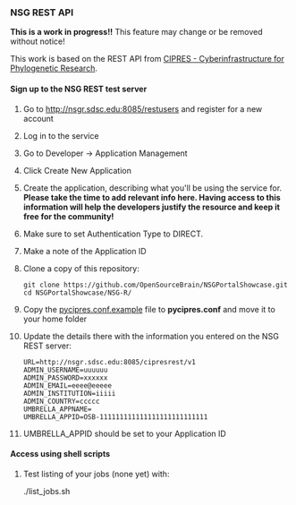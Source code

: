 ### NSG REST API 

**This is a work in progress!!** This feature may change or be removed without notice!

This work is based on the REST API from  [CIPRES - Cyberinfrastructure for Phylogenetic Research](http://www.phylo.org/index.php/news/detail/announcing-cipres-restful-services-a-new-way-to-use-cipres).

#### Sign up to the NSG REST test server

1. Go to http://nsgr.sdsc.edu:8085/restusers and register for a new account
2. Log in to the service
3. Go to Developer -> Application Management
4. Click Create New Application
5. Create the application, describing what you'll be using the service for. **Please take the time to add relevant info here. Having access to this information will help the developers justify the resource and keep it free for the community!**
6. Make sure to set Authentication Type to DIRECT.
7. Make a note of the Application ID
8. Clone a copy of this repository:
    ```
    git clone https://github.com/OpenSourceBrain/NSGPortalShowcase.git
    cd NSGPortalShowcase/NSG-R/
    ```

9. Copy the [pycipres.conf.example](https://github.com/OpenSourceBrain/NSGPortalShowcase/blob/master/NSG-R/pycipres.conf.example) file to **pycipres.conf** and move it to your home folder
10. Update the details there with the information you entered on the NSG REST server:

    ```
    URL=http://nsgr.sdsc.edu:8085/cipresrest/v1
    ADMIN_USERNAME=uuuuuu
    ADMIN_PASSWORD=xxxxxx
    ADMIN_EMAIL=eeee@eeeee
    ADMIN_INSTITUTION=iiiii
    ADMIN_COUNTRY=ccccc
    UMBRELLA_APPNAME=
    UMBRELLA_APPID=OSB-111111111111111111111111111
    ```
    
11. UMBRELLA_APPID should be set to your Application ID


#### Access using shell scripts


1. Test listing of your jobs (none yet) with:

    ./list_jobs.sh






